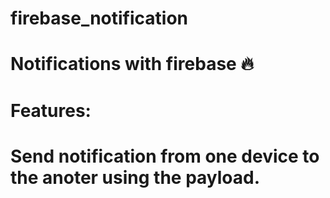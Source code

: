 # firebase_notification

# Notifications with firebase 🔥
# Features:

# Send notification from one device to the anoter using the payload.
